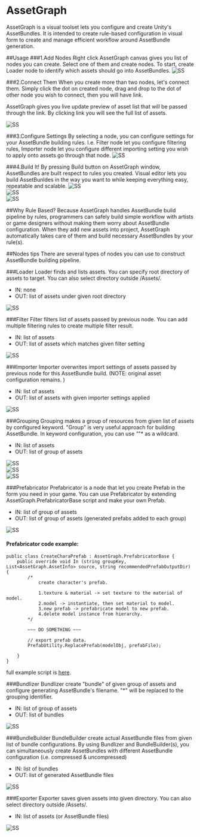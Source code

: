 # AssetGraph

AssetGraph is a visual toolset lets you configure and create Unity's AssetBundles. It is intended to create rule-based configuration in visual form to create and manage efficient workflow around AssetBundle generation. 


##Usage
###1.Add Nodes
Right click AssetGraph canvas gives you list of nodes you can create. Select one of them and create nodes. To start, create Loader node to identify which assets should go into AssetBundles.
![SS](/Doc/1.png)

###2.Connect Them
When you create more than two nodes, let's connect them. Simply click the dot on created node, drag and drop to the dot of other node you wish to connect, then you will have link. 

AssetGraph gives you live update preview of asset list that will be passed through the link. By clicking link you will see the full list of assets.

![SS](/Doc/2.png)

###3.Configure Settings
By selecting a node, you can configure settings for your AssetBundle building rules. I.e. Filter node let you configure filtering rules, Importer node let you configure different importing setting you wish to apply onto assets go through that node. 
![SS](/Doc/3.png)

###4.Build It!
By pressing Build button on AssetGraph window, AssetBundles are built respect to rules you created.
Visual editor lets you build AssetBunldes in the way you want to while keeping everything easy, repeatable and scalable.
![SS](/Doc/4.png)  
![SS](/Doc/5.png)    
![SS](/Doc/6.png)

##Why Rule Based?
Because AssetGraph handles AssetBundle build pipeline by rules, programmers can safely build simple workflow with artists or game designers without making them worry about AssetBundle configuration. When they add new assets into project, AssetGraph automatically takes care of them and build necessary AssetBundles by your rule(s). 




##Nodes tips
There are several types of nodes you can use to construct AssetBundle building pipeline.

###Loader
Loader finds and lists assets. You can specify root directory of assets to target. You can also select directory outside /Assets/. 
- IN: none
- OUT: list of assets under given root directory

![SS](/Doc/1000.png)

###Filter
Filter filters list of assets passed by previous node. You can add multiple filtering rules to create multiple filter result.
- IN: list of assets
- OUT: list of assets which matches given filter setting

![SS](/Doc/600.png)  

###Importer
Importer overwrites import settings of assets passed by previous node for this AssetBundle build. (NOTE: original asset configuration remains. )
- IN: list of assets
- OUT: list of assets with given importer settings applied

![SS](/Doc/500.png)  

###Grouping
Grouping makes a group of resources from given list of assets by configured keyword.
"Group" is very useful approach for building AssetBundle. In keyword configuration, you can use *"*"* as a wildcard.
- IN: list of assets
- OUT: list of group of assets

![SS](/Doc/400-0.png)  
![SS](/Doc/400-1.png)  
![SS](/Doc/400-2.png)  

###Prefabricator
Prefabricator is a node that let you create Prefab in the form you need in your game. You can use Prefabricator by extending AssetGraph.PrefabricatorBase script and make your own Prefab.
- IN: list of group of assets
- OUT: list of group of assets (generated prefabs added to each group)

![SS](/Doc/700.png)  

#### Prefabricator code example:
```
public class CreateCharaPrefab : AssetGraph.PrefabricatorBase {
	public override void In (string groupKey, List<AssetGraph.AssetInfo> source, string recommendedPrefabOutputDir) {
		/*
			create character's prefab.

			1.texture & material -> set texture to the material of model.
			2.model -> instantiate, then set material to model.
			3.new prefab -> prefabricate model to new prefab.
			4.delete model instance from hierarchy.
		*/

		~~~ DO SOMETHING ~~~
		
		// export prefab data.
		PrefabUtility.ReplacePrefab(modelObj, prefabFile);
		
	}
}
```

full example script is [here](https://github.com/unity3d-jp/AssetGraph/blob/0.7.2/Assets/AssetGraph/Yours/Editor/CreateCharaPrefab.cs#L8).  


###Bundlizer
Bundlizer create "bundle" of given group of assets and configure generating AssetBundle's filename. "*" will be replaced to the grouping identifier.  
- IN: list of group of assets
- OUT: list of bundles

![SS](/Doc/800.png)


###BundleBuilder
BundleBuilder create actual AssetBundle files from given list of bundle configurations. By using Bundlizer and BundleBuilder(s), you can simultaneously create AssetBundles with different AssetBundle configuration (i.e. compressed & uncompressed)

- IN: list of bundles
- OUT: list of generated AssetBundle files

![SS](/Doc/100.png)


###Exporter
Exporter saves given assets into given directory.  You can also select directory outside /Assets/. 
- IN: list of assets (or AssetBundle files)

![SS](/Doc/900.png)

